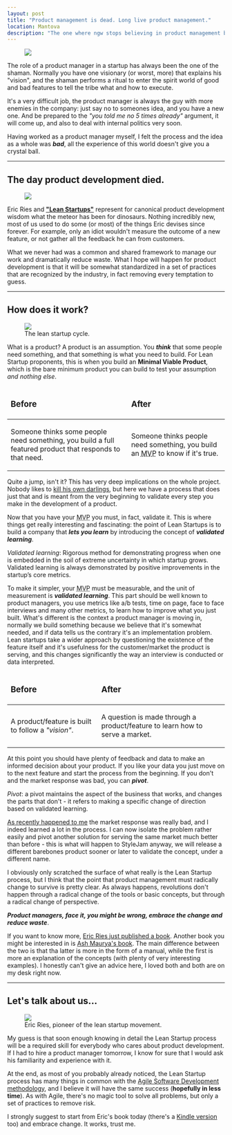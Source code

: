 ```yaml
---
layout: post
title: "Product management is dead. Long live product management."
location: Mantova
description: "The one where ngw stops believing in product management but changes his mind before the end of the page."
---
```

<figure>
	<img src='/images/2/shaman.jpg' />
</figure>

The role of a product manager in a startup has always been the one of the shaman. Normally you have one visionary (or worst, more) that explains his "vision", and the shaman performs a ritual to enter the spirit world of good and bad features to tell the tribe what and how to execute.

It's a very difficult job, the product manager is always the guy with more enemies in the company: just say no to someones idea, and you have a new one. And be prepared to the *"you told me no 5 times already"* argument, it will come up, and also to deal with internal politics very soon.

Having worked as a product manager myself, I felt the process and the idea as a whole was __*bad*__, all the experience of this world doesn't give you a crystal ball.

***

## The day product development died.

<figure>
	<img src='/images/2/dinosaurs.jpg' />
</figure>

Eric Ries and [**"Lean Startups"**](http://theleanstartup.com/) represent for canonical product development wisdom what the meteor has been for dinosaurs. Nothing incredibly new, most of us used to do some (or most) of the things Eric devises since forever. For example, only an idiot wouldn't measure the outcome of a new feature, or not gather all the feedback he can from customers.

What we never had was a common and shared framework to manage our work and dramatically reduce waste. What I hope will happen for product development is that it will be somewhat standardized in a set of practices that are recognized by the industry, in fact removing every temptation to guess.

***

## How does it work?

<figure>
	<img src='/images/2/leancycle.jpg' />
	<figcaption>The lean startup cycle.</figcaption>
</figure>

What is a product? A product is an assumption. You __*think*__ that some people need something, and that something is what you need to build. For Lean Startup proponents, this is when you build an **Minimal Viable Product**, which is the bare minimum product you can build to test your assumption _and nothing else_.

<table>
	<thead>
		<tr>
			<td><h3>Before</h3></td>
			<td><h3>After</h3></td>
		</tr>
	</thead>
	<tbody>
		<td><p>Someone thinks some people need something, you build a full featured product that responds to that need.</p></td>
		<td><p>Someone thinks people need something, you build an <acronym title="Minimal Viable Product">MVP</acronym> to know if it's true.</p></td>
	</tbody>
</table>

Quite a jump, isn't it? This has very deep implications on the whole project. Nobody likes to [kill his own darlings](http://c2.com/cgi/wiki?KillYourDarlings), but here we have a process that does just that and is meant from the very beginning to validate every step you make in the development of a product.

Now that you have your <acronym title="Minimal Viable Product">MVP</acronym> you must, in fact, validate it. This is where things get really interesting and fascinating: the point of Lean Startups is to build a company that __*lets you learn*__ by introducing the concept of __*validated learning*__.

<aside>
	<p><dfn>Validated learning</dfn>: Rigorous method for demonstrating progress when one is embedded in the soil of extreme uncertainty in which startup grows. Validated learning is always demonstrated by positive improvements in the startup’s core metrics.</p>
</aside>

To make it simpler, your <acronym title="Minimal Viable Product">MVP</acronym> must be measurable, and the unit of measurement is __*validated learning*__. This part should be well known to product managers, you use metrics like a/b tests, time on page, face to face interviews and many other metrics, to learn how to improve what you just built. What's different is the context a product manager is moving in, normally we build something because we believe that it's somewhat needed, and if data tells us the contrary it's an implementation problem. Lean startups take a wider approach by questioning the existence of the feature itself and it's usefulness for the customer/market  the product is serving, and this changes significantly the way an interview is conducted or data interpreted.

<table>
	<thead>
		<tr>
			<td><h3>Before</h3></td>
			<td><h3>After</h3></td>
		</tr>
	</thead>
	<tbody>
		<td><p>A product/feature is built to follow a <em>"vision"</em>.</p></td>
		<td><p>A question is made through a product/feature to learn how to serve a market.</p></td>
	</tbody>
</table>

At this point you should have plenty of feedback and data to make an informed decision about your product. If you like your data you just move on to the next feature and start the process from the beginning. If you don't and the market response was bad, you can __*pivot*__.

<aside>
	<p><dfn>Pivot</dfn>: a pivot maintains the aspect of the business that works, and changes the parts that don't - it refers to making a specific change of direction based on validated learning.</p>
</aside>

[As recently happened to me](http://nofeed.org/2012/02/22/the-world-will-end-in-2012.html) the market response was really bad, and I indeed learned a lot in the process. I can now isolate the problem rather easily and pivot another solution for serving the same market much better than before - this is what will happen to StyleJam anyway, we will release a different barebones product sooner or later to validate the concept, under a different name.

I obviously only scratched the surface of what really is the Lean Startup process, but I think that the point that product management must radically change to survive is pretty clear. As always happens, revolutions don't happen through a radical change of the tools or basic concepts, but through a radical change of perspective. 

__*Product managers, face it, you might be wrong, embrace the change and reduce waste*__. 

If you want to know more, [Eric Ries just published a book](http://www.startuplessonslearned.com/2011/07/lean-startup-book-is-here.html). Another book you might be interested in is [Ash Maurya's book](http://www.runningleanhq.com/). The main difference between the two is that tha latter is more in the form of a manual, while the first is more an explanation of the concepts (with plenty of very interesting examples). I honestly can't give an advice here, I loved both and both are on my desk right now.

***

## Let's talk about us…

<figure>
	<img src='/images/2/eric_ries.jpg' />
	<figcaption>Eric Ries, pioneer of the lean startup movement.</figcaption>
</figure>

My guess is that soon enough knowing in detail the Lean Startup process will be a required skill for everybody who cares about product development. If I had to hire a product manager tomorrow, I know for sure that I would ask his familiarity and experience with it.

At the end, as most of you probably already noticed, the Lean Startup process has many things in common with the [Agile Software Development methodology](http://en.wikipedia.org/wiki/Agile_software_development), and I believe it will have the same success (**hopefully in less time**). As with Agile, there's no magic tool to solve all problems, but only a set of practices to remove risk.

I strongly suggest to start from Eric's book today (there's a [Kindle version](http://www.amazon.com/Lean-Startup-Entrepreneurs-Continuous-Innovation/dp/0307887898) too) and embrace change. It works, trust me.